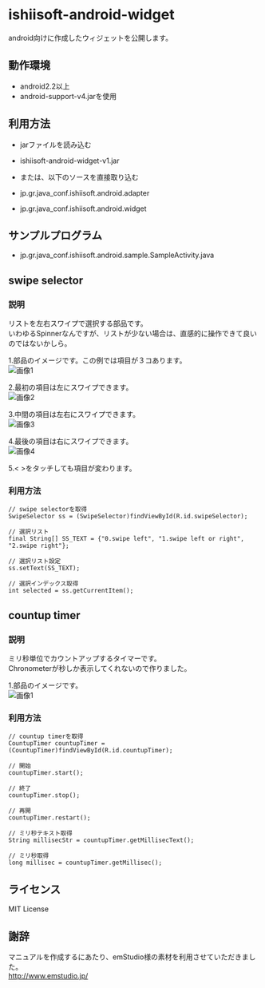 ishiisoft-android-widget
=
android向けに作成したウィジェットを公開します。

動作環境
-
- android2.2以上
- android-support-v4.jarを使用

利用方法
-
- jarファイルを読み込む

 - ishiisoft-android-widget-v1.jar  

- または、以下のソースを直接取り込む

 - jp.gr.java_conf.ishiisoft.android.adapter  
 - jp.gr.java_conf.ishiisoft.android.widget

サンプルプログラム
-
- jp.gr.java_conf.ishiisoft.android.sample.SampleActivity.java  

swipe selector
-
### 説明
リストを左右スワイプで選択する部品です。  
いわゆるSpinnerなんですが、リストが少ない場合は、直感的に操作できて良いのではないかしら。

1.部品のイメージです。この例では項目が３コあります。  
![画像1](http://ishiisoft.appspot.com/android/image/swipe1.png "画像1")

2.最初の項目は左にスワイプできます。  
![画像2](http://ishiisoft.appspot.com/android/image/swipe2.png "画像2")

3.中間の項目は左右にスワイプできます。  
![画像3](http://ishiisoft.appspot.com/android/image/swipe3.png "画像3")

4.最後の項目は右にスワイプできます。  
![画像4](http://ishiisoft.appspot.com/android/image/swipe4.png "画像4")

5.< >をタッチしても項目が変わります。

### 利用方法
    // swipe selectorを取得
    SwipeSelector ss = (SwipeSelector)findViewById(R.id.swipeSelector);
    
    // 選択リスト
    final String[] SS_TEXT = {"0.swipe left", "1.swipe left or right", "2.swipe right"};
    
    // 選択リスト設定
    ss.setText(SS_TEXT);
    
    // 選択インデックス取得
    int selected = ss.getCurrentItem();

countup timer
-
### 説明
ミリ秒単位でカウントアップするタイマーです。  
Chronometerが秒しか表示してくれないので作りました。

1.部品のイメージです。  
![画像1](http://ishiisoft.appspot.com/android/image/timer1.png "画像1")

### 利用方法
    // countup timerを取得
    CountupTimer countupTimer = (CountupTimer)findViewById(R.id.countupTimer);
    
    // 開始
    countupTimer.start();
    
    // 終了
    countupTimer.stop();
    
    // 再開
    countupTimer.restart();

    // ミリ秒テキスト取得
    String millisecStr = countupTimer.getMillisecText();
    
    // ミリ秒取得
    long millisec = countupTimer.getMillisec();

ライセンス
-
MIT License

謝辞
-
マニュアルを作成するにあたり、emStudio様の素材を利用させていただきました。  
<http://www.emstudio.jp/>
